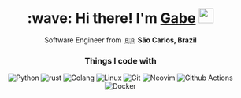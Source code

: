 <h1 align='center'> :wave: Hi there! I'm <a href="https://gmelodie.com"> Gabe</a> <img src="https://emojis.slackmojis.com/emojis/images/1531849430/4246/blob-sunglasses.gif?1531849430" width="30"/> </h1>

<p align='center'>
  Software Engineer from 🇧🇷 <b>São Carlos, Brazil</b>
</p>

<h3 align='center'>Things I code with</h3>
<p align='center'>
  <img alt="Python" src="https://img.shields.io/badge/-Python-blue?style=flat-square&logo=python&logoColor=white" />
  <img alt="rust" src="https://img.shields.io/badge/rust-%23000000.svg?style=flat-square&logo=rust&logoColor=white" />
  <img alt="Golang" src="https://img.shields.io/badge/-Golang-46a2f1?style=flat-square&logo=go&logoColor=white" />
  <img alt="Linux" src="https://img.shields.io/badge/Linux-FCC624?style=flat-square&logo=linux&logoColor=black" />
  <img alt="Git" src="https://img.shields.io/badge/-Git-F05032?style=flat-square&logo=git&logoColor=white" />
  <img alt="Neovim" src="https://img.shields.io/badge/NeoVim-%2357A143.svg?&style=flat-square&logo=neovim&logoColor=white" />
  <img alt="Github Actions" src="https://img.shields.io/badge/-Github_Actions-2088FF?style=flat-square&logo=github-actions&logoColor=white" />
  <img alt="Docker" src="https://img.shields.io/badge/-Docker-46a2f1?style=flat-square&logo=docker&logoColor=white" />
</p>
